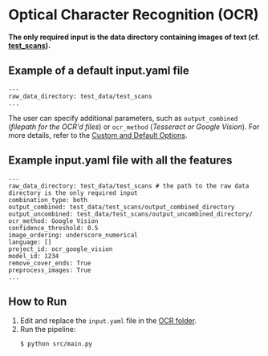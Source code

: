# Optical Character Recognition (OCR)

**The only required input is the data directory containing images of text (cf. [test_scans](https://github.com/miielab/miienlp/tree/main/examples/test_data/test_scans)).**

## Example of a default input.yaml file

```
---
raw_data_directory: test_data/test_scans 
...
```

The user can specify additional parameters, such as `output_combined` (*filepath for the OCR'd files*) or `ocr_method` (*Tesseract or Google Vision*). For more details, refer to the [Custom and Default Options](https://github.com/miielab/miienlp/blob/main/documentation/developer_documentation/ocr.md).


## Example input.yaml file with all the features
```
---
raw_data_directory: test_data/test_scans # the path to the raw data directory is the only required input
combination_type: both 
output_combined: test_data/test_scans/output_combined_directory
output_uncombined: test_data/test_scans/output_uncombined_directory/
ocr_method: Google Vision
confidence_threshold: 0.5
image_ordering: underscore_numerical
language: []
project_id: ocr_google_vision
model_id: 1234
remove_cover_ends: True
preprocess_images: True
...
```


## How to Run

1. Edit and replace the `input.yaml` file in the [OCR folder](https://github.com/miielab/miienlp/tree/main/miienlp/ocr/input_yamls).
2. Run the pipeline:
    ```
    $ python src/main.py
    ```





